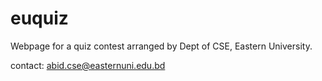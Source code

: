 # euquiz
Webpage for a quiz contest arranged by Dept of CSE, Eastern University.

contact: abid.cse@easternuni.edu.bd
